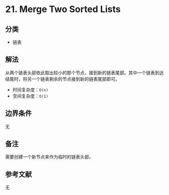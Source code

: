 # 21. Merge Two Sorted Lists

## 分类
* 链表


## 解法
从两个链表头部依此取出较小的那个节点，接到新的链表尾部。其中一个链表到达结尾时，将另一个链表剩余的节点接到新的链表尾部即可。

* 时间复杂度：`O(n)`
* 空间复杂度：`O(1)`

## 边界条件
无

## 备注
需要创建一个新节点来作为临时的链表头部。

## 参考文献
无